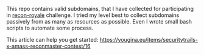 This repo contains valid subdomains, that I have collected for participating in [recon-royale](https://recon-royale.com/) challenge. 
I tried my level best to collect subdomains passively from as many as resources as possible.
Even I wrote small bash scripts to automate some process.

This article can help you get started: https://yougina.eu/items/securitytrails-x-amass-reconmaster-contest/16
